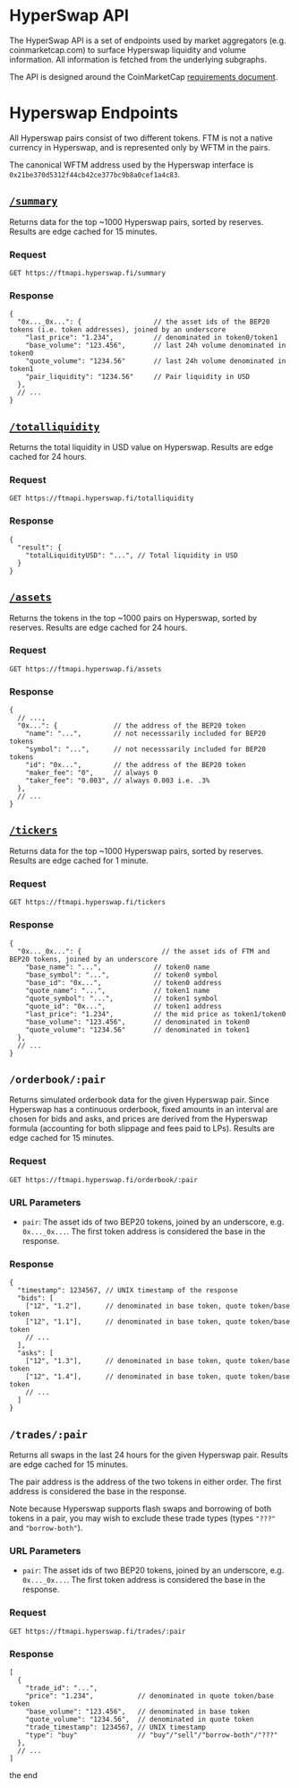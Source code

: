 # HyperSwap API

The HyperSwap API is a set of endpoints used by market aggregators (e.g. coinmarketcap.com) to surface Hyperswap liquidity
and volume information. All information is fetched from the underlying subgraphs.

The API is designed around the CoinMarketCap
[requirements document](https://docs.google.com/document/d/1S4urpzUnO2t7DmS_1dc4EL4tgnnbTObPYXvDeBnukCg).


# Hyperswap Endpoints

All Hyperswap pairs consist of two different tokens. FTM is not a native currency in Hyperswap, and is represented
only by WFTM in the pairs.

The canonical WFTM address used by the Hyperswap interface is `0x21be370d5312f44cb42ce377bc9b8a0cef1a4c83`.

## [`/summary`](https://ftmapi.hyperswap.fi/summary)

Returns data for the top ~1000 Hyperswap pairs, sorted by reserves.
Results are edge cached for 15 minutes.

### Request

`GET https://ftmapi.hyperswap.fi/summary`

### Response

```json5
{
  "0x..._0x...": {                  // the asset ids of the BEP20 tokens (i.e. token addresses), joined by an underscore
    "last_price": "1.234",          // denominated in token0/token1
    "base_volume": "123.456",       // last 24h volume denominated in token0
    "quote_volume": "1234.56"       // last 24h volume denominated in token1
    "pair_liquidity": "1234.56"     // Pair liquidity in USD
  },
  // ...
}
```

## [`/totalliquidity`](https://ftmapi.hyperswap.fi/totalliquidity)

Returns the total liquidity in USD value on Hyperswap.
Results are edge cached for 24 hours.

### Request

`GET https://ftmapi.hyperswap.fi/totalliquidity`

### Response

```json5
{
  "result": {
    "totalLiquidityUSD": "...", // Total liquidity in USD
  }
}
```

## [`/assets`](https://ftmapi.hyperswap.fi/assets)

Returns the tokens in the top ~1000 pairs on Hyperswap, sorted by reserves.
Results are edge cached for 24 hours.

### Request

`GET https://ftmapi.hyperswap.fi/assets`

### Response

```json5
{
  // ...,
  "0x...": {              // the address of the BEP20 token
    "name": "...",        // not necesssarily included for BEP20 tokens
    "symbol": "...",      // not necesssarily included for BEP20 tokens
    "id": "0x...",        // the address of the BEP20 token
    "maker_fee": "0",     // always 0
    "taker_fee": "0.003", // always 0.003 i.e. .3%
  },
  // ...
}
```

## [`/tickers`](https://ftmapi.hyperswap.fi/tickers)

Returns data for the top ~1000 Hyperswap pairs, sorted by reserves.
Results are edge cached for 1 minute.

### Request

`GET https://ftmapi.hyperswap.fi/tickers`

### Response

```json5
{
  "0x..._0x...": {                    // the asset ids of FTM and BEP20 tokens, joined by an underscore
    "base_name": "...",             // token0 name
    "base_symbol": "...",           // token0 symbol
    "base_id": "0x...",             // token0 address
    "quote_name": "...",            // token1 name
    "quote_symbol": "...",          // token1 symbol
    "quote_id": "0x...",            // token1 address
    "last_price": "1.234",          // the mid price as token1/token0
    "base_volume": "123.456",       // denominated in token0
    "quote_volume": "1234.56"       // denominated in token1
  },
  // ...
}
```

## `/orderbook/:pair`

Returns simulated orderbook data for the given Hyperswap pair.
Since Hyperswap has a continuous orderbook, fixed amounts in an interval are chosen for bids and asks,
and prices are derived from the Hyperswap formula (accounting for both slippage and fees paid to LPs).
Results are edge cached for 15 minutes.

### Request

`GET https://ftmapi.hyperswap.fi/orderbook/:pair`

### URL Parameters

- `pair`: The asset ids of two BEP20 tokens, joined by an underscore, e.g. `0x..._0x...`. The first token address is considered the base in the response.

### Response

```json5
{
  "timestamp": 1234567, // UNIX timestamp of the response
  "bids": [
    ["12", "1.2"],      // denominated in base token, quote token/base token
    ["12", "1.1"],      // denominated in base token, quote token/base token
    // ...
  ],
  "asks": [
    ["12", "1.3"],      // denominated in base token, quote token/base token
    ["12", "1.4"],      // denominated in base token, quote token/base token
    // ...
  ]
}
```

## `/trades/:pair`

Returns all swaps in the last 24 hours for the given Hyperswap pair.
Results are edge cached for 15 minutes.

The pair address is the address of the two tokens in either order.
The first address is considered the base in the response.

Note because Hyperswap supports flash swaps and borrowing of both tokens in a pair, you may wish to exclude these
trade types (types `"???"` and `"borrow-both"`).

### URL Parameters

- `pair`: The asset ids of two BEP20 tokens, joined by an underscore, e.g. `0x..._0x...`. The first token address is considered the base in the response.

### Request

`GET https://ftmapi.hyperswap.fi/trades/:pair`

### Response

```json5
[
  {
    "trade_id": "...",
    "price": "1.234",           // denominated in quote token/base token
    "base_volume": "123.456",   // denominated in base token
    "quote_volume": "1234.56",  // denominated in quote token
    "trade_timestamp": 1234567, // UNIX timestamp
    "type": "buy"               // "buy"/"sell"/"borrow-both"/"???"
  },
  // ...
]
```

the end